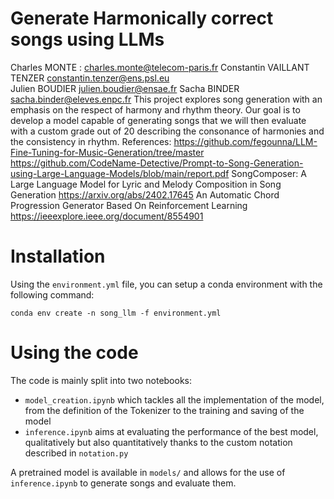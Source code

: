 # Generate Harmonically correct songs using LLMs
Charles MONTE : charles.monte@telecom-paris.fr
Constantin VAILLANT TENZER  constantin.tenzer@ens.psl.eu  
Julien BOUDIER julien.boudier@ensae.fr 
Sacha BINDER sacha.binder@eleves.enpc.fr 
This project explores song generation with an emphasis on the respect of harmony and rhythm theory. Our goal is to develop a model capable of generating songs that we will then evaluate with a custom grade out of 20 describing the consonance of harmonies and the consistency in rhythm.
References:
https://github.com/fegounna/LLM-Fine-Tuning-for-Music-Generation/tree/master
https://github.com/CodeName-Detective/Prompt-to-Song-Generation-using-Large-Language-Models/blob/main/report.pdf 
SongComposer: A Large Language Model for Lyric and Melody Composition in Song Generation https://arxiv.org/abs/2402.17645 
An Automatic Chord Progression Generator Based On Reinforcement Learning https://ieeexplore.ieee.org/document/8554901 

# Installation

Using the `environment.yml` file, you can setup a conda environment with the following command: 
```console
conda env create -n song_llm -f environment.yml
```

# Using the code

The code is mainly split into two notebooks: 
- `model_creation.ipynb` which tackles all the implementation of the model, from the definition of the Tokenizer to the training and saving of the model
- `inference.ipynb` aims at evaluating the performance of the best model, qualitatively but also quantitatively thanks to the custom notation described in `notation.py`

A pretrained model is available in `models/` and allows for the use of `inference.ipynb` to generate songs and evaluate them.
